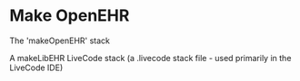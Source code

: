 # Make OpenEHR
The 'makeOpenEHR' stack

A makeLibEHR LiveCode stack (a .livecode stack file - used primarily in the LiveCode IDE)
